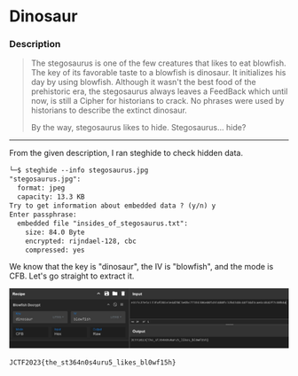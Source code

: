 # Dinosaur

### Description
> The stegosaurus is one of the few creatures that likes to eat blowfish. The key of its favorable taste to a blowfish is dinosaur. It initializes his day by using blowfish. Although it wasn't the best food of the prehistoric era, the stegosaurus always leaves a FeedBack which until now, is still a Cipher for historians to crack. No phrases were used by historians to describe the extinct dinosaur.
> 
> By the way, stegosaurus likes to hide. Stegosaurus... hide?

---
From the given description, I ran steghide to check hidden data.

```
└─$ steghide --info stegosaurus.jpg
"stegosaurus.jpg":
  format: jpeg
  capacity: 13.3 KB
Try to get information about embedded data ? (y/n) y
Enter passphrase:
  embedded file "insides_of_stegosaurus.txt":
    size: 84.0 Byte
    encrypted: rijndael-128, cbc
    compressed: yes
```

We know that the key is "dinosaur", the IV is "blowfish", and the mode is CFB. Let's go straight to extract it.

![blowfish_decrypt](src/blowfish_decrypt.png)

```
JCTF2023{the_st364n0s4uru5_likes_bl0wf15h}
```